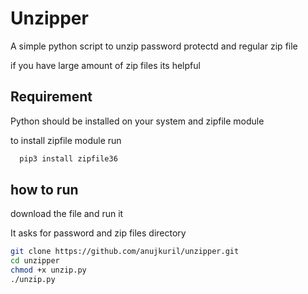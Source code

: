
# Unzipper

A simple python script to unzip password protectd and regular zip file

if you have large amount of zip files its helpful


## Requirement

Python should be installed on your system and zipfile module

to install zipfile module run 
```bash
  pip3 install zipfile36
```

  
## how to run

download the file and run it

It asks for password and zip files directory
```bash
git clone https://github.com/anujkuril/unzipper.git
cd unzipper
chmod +x unzip.py
./unzip.py
```
